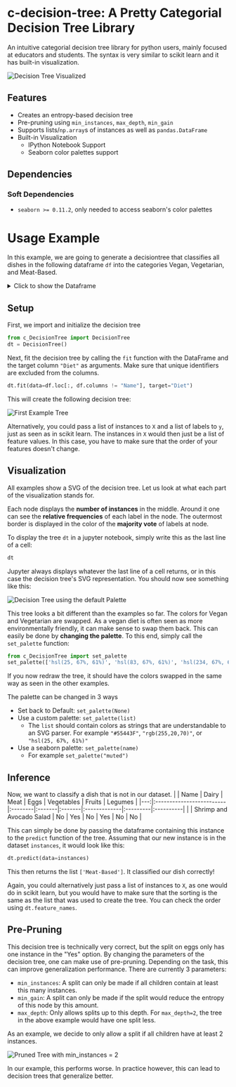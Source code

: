 # c-decision-tree: A Pretty Categorial Decision Tree Library
An intuitive categorial decision tree library for python users, mainly focused at educators and students. The syntax is very similar to scikit learn and it has built-in visualization.

![Decision Tree Visualized](/assets/Diet.svg)

## Features
- Creates an entropy-based decision tree
- Pre-pruning using `min_instances`, `max_depth`, `min_gain`
- Supports lists/`np.array`s of instances as well as `pandas.DataFrame`
- Built-in Visualization
  - IPython Notebook Support
  - Seaborn color palettes support

## Dependencies

### Soft Dependencies
- `seaborn >= 0.11.2`, only needed to access seaborn's color palettes

# Usage Example

In this example, we are going to generate a decisiontree that classifies all dishes in the following dataframe `df` into the categories Vegan, Vegetarian, and Meat-Based.
<details><summary>Click to show the Dataframe</summary>

|    | Name                     | Dairy   | Meat   | Eggs   | Vegetables   | Fruits   | Legumes   | Diet       |
|---:|:-------------------------|:--------|:-------|:-------|:-------------|:---------|:----------|:-----------|
|  0 | Margherita Pizza         | Yes     | No     | No     | Yes          | No       | No        | Vegetarian |
|  1 | Grilled Chicken Salad    | No      | Yes    | No     | Yes          | No       | No        | Meat-Based |
|  2 | Lentil Soup              | No      | No     | No     | Yes          | No       | Yes       | Vegan      |
|  3 | Cheese Omelette          | Yes     | No     | Yes    | No           | No       | No        | Vegetarian |
|  4 | Veggieburger             | No      | No     | No     | Yes          | No       | Yes       | Vegan      |
|  5 | Beef and Bean Burrito    | Yes     | Yes    | No     | Yes          | No       | Yes       | Meat-Based |
|  6 | Falafel                  | No      | No     | No     | Yes          | No       | Yes       | Vegan      |
|  7 | Fruit Salad              | No      | No     | No     | No           | Yes      | No        | Vegan      |
|  8 | Greek Salad              | Yes     | No     | No     | Yes          | No       | No        | Vegetarian |
|  9 | Vegetable Curry          | No      | No     | No     | Yes          | Yes      | No        | Vegan      |
| 10 | Egg Fried Rice           | No      | No     | Yes    | Yes          | No       | No        | Vegetarian |
| 11 | Scrambled Tofu           | No      | No     | No     | No           | No       | Yes       | Vegan      |
| 12 | Tofu Stir Fry            | No      | No     | No     | Yes          | No       | Yes       | Vegan      |
</details>

## Setup
First, we import and initialize the decision tree

```python
from c_DecisionTree import DecisionTree
dt = DecisionTree()
```

Next, fit the decision tree by calling the `fit` function with the DataFrame and the target column `"Diet"` as arguments. Make sure that unique identifiers are excluded from the columns.

```python
dt.fit(data=df.loc[:, df.columns != "Name"], target="Diet")
```
This will create the following decision tree:

![First Example Tree](assets/diet_example.svg)

Alternatively, you could pass a list of instances to `X` and a list of labels to `y`, just as seen as in scikit learn. The instances in `X` would then just be a list of feature values. In this case, you have to make sure that the order of your features doesn't change. 

## Visualization

All examples show a SVG of the decision tree. Let us look at what each part of the visualization stands for.

Each node displays the **number of instances** in the middle. Around it one can see the **relative frequencies** of each label in the node. The outermost border is displayed in the color of the **majority vote** of labels at node. 

To display the tree `dt` in a jupyter notebook, simply write this as the last line of a cell:

```python
dt
```

Jupyter always displays whatever the last line of a cell returns, or in this case the decision tree's SVG representation. You should now see something like this:

![Decision Tree using the default Palette](assets/diet_example_default_palette.svg)

This tree looks a bit different than the examples so far. The colors for Vegan and Vegetarian are swapped. As a vegan diet is often seen as more environmentally friendly, it can make sense to swap them back. This can easily be done by **changing the palette**. To this end, simply call the `set_palette` function:

```python
from c_DecisionTree import set_palette
set_palette(['hsl(25, 67%, 61%)', 'hsl(83, 67%, 61%)', 'hsl(234, 67%, 61%)'])
```

If you now redraw the tree, it should have the colors swapped in the same way as seen in the other examples.

The palette can be changed in 3 ways
- Set back to Default: `set_palette(None)`
- Use a custom palette: `set_palette(list)`
  - The `list` should contain colors as strings that are understandable to an SVG parser. For example `"#55443F"`, `"rgb(255,20,70)"`, or `"hsl(25, 67%, 61%)"`
- Use a seaborn palette: `set_palette(name)`
  - For example `set_palette("muted")`
## Inference
Now, we want to classify a dish that is not in our dataset. 
|    | Name                     | Dairy   | Meat   | Eggs   | Vegetables   | Fruits   | Legumes   |
|---:|:-------------------------|:--------|:-------|:-------|:-------------|:---------|:----------|
|  | Shrimp and Avocado Salad | No      | Yes    | No     | Yes          | No       | No        |

This can simply be done by passing the dataframe containing this instance to the `predict` function of the tree. Assuming that our new instance is in the dataset `instances`, it would look like this:

```python
dt.predict(data=instances)
```

This then returns the list `['Meat-Based']`. It classified our dish correctly!

Again, you could alternatively just pass a list of instances to `X`, as one would do in scikit learn, but you would have to make sure that the sorting is the same as the list that was used to create the tree. You can check the order using `dt.feature_names`.
## Pre-Pruning
This decision tree is technically very correct, but the split on eggs only has one instance in the "Yes" option. By changing the parameters of the decision tree, one can make use of pre-pruning. Depending on the task, this can improve generalization performance. There are currently 3 parameters:
- `min_instances`: A split can only be made if all children contain at least this many instances.
- `min_gain`: A split can only be made if the split would reduce the entropy of this node by this amount.
- `max_depth`: Only allows splits up to this depth. For `max_depth=2`, the tree in the above example would have one split less.

As an example, we decide to only allow a split if all children have at least 2 instances.

![Pruned Tree with min_instances = 2](assets/diet_example_prune.svg)

In our example, this performs worse. In practice however, this can lead to decision trees that generalize better.